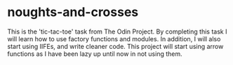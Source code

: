 # noughts-and-crosses

This is the 'tic-tac-toe' task from The Odin Project. By completing this task I will learn how to use factory functions and modules. In addition, I will also start using IIFEs, and write cleaner code. This project will start using arrow functions as I have been lazy up until now in not using them. 
